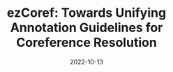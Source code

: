 ---
title: "ezCoref: Towards Unifying Annotation Guidelines for Coreference Resolution"
collection: publications
permalink: 
date: 2022-10-13
authors: "Ankita Gupta, Marzena Karpinska, Wenlong Zhao, Kalpesh Krishna, Jack Merullo, Luke Yeh, Mohit Iyyer, Brendan O'Connor"
venue: 'preprint'
paperurl: 'https://arxiv.org/abs/2210.07188'
citation: ''
---